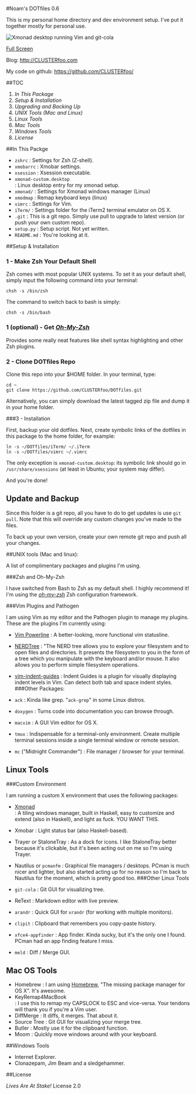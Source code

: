 #Noam's DOTfiles 0.6

This is my personal home directory and dev environment setup. I've put it 
together mostly for personal use. 

![Xmonad desktop running Vim and git-cola](http://i.imgur.com/RWcox.png)


[Full Screen](http://clusterfoo.com/wp-content/uploads/2012/11/dotfiles-06.png)


Blog: <http://CLUSTERfoo.com>

My code on github: <https://github.com/CLUSTERfoo/>

##TOC

1. *In This Package*
2. *Setup & Installation*
3. *Upgrading and Backing Up*
4. *UNIX Tools (Mac and Linux)*
5. *Linux Tools*
6. *Mac Tools*
7. *Windows Tools*
8. *License*



##In This Packge

* `zshrc`       :    Settings for Zsh (Z-shell).
* `xmobarrc`    :    Xmobar settings.
* `xsession`    :    Xsession executable.
* `xmonad-custom.desktop`   
                :    Linux desktop entry for my xmonad setup.
* `xmonad/`     :    Settings for Xmonad windows manager (Linux)   
* `xmodmap`     :    Remap keyboard keys (linux)
* `vimrc`       :    Settings for Vim. 
* `iTerm/`      :    Settings folder for the iTerm2 terminal emulator on 
OS X.
* `.git`        :    This is a git repo. Simply  use pull to upgrade to 
                     latest version (or push your own custom repo).
* `setup.py`    :    Setup script. Not yet written. 
* `README.md`   :    You're looking at it.







##Setup & Installation

### 1 - Make Zsh Your Default Shell

Zsh comes with most popular UNIX systems. To set it as your default shell,
simply input the following command into your terminal:

    chsh -s /bin/zsh

The command to switch back to bash is simply:

    chsh -s /bin/bash


### 1 (optional) - Get [*Oh-My-Zsh*](https://github.com/robbyrussell/oh-my-zsh)

Provides some really neat features like shell syntax highlighting and other Zsh
plugins.


### 2 - Clone DOTfiles Repo ##

Clone this repo into your $HOME folder. In your terminal, type:

    cd ~
    git clone https://github.com/CLUSTERfoo/DOTfiles.git

Alternatively, you can simply download the latest tagged zip file and dump it in
your home folder.


###3 - Installation

First, backup your old dotfiles. Next, create symbolic
links of the dotfiles in this package to the home folder, for example:

    ln -s ~/DOTfiles/iTerm/ ~/.iTerm
    ln -s ~/DOTfiles/vimrc ~/.vimrc

The only exception is `xmonad-custom.desktop`: its symbolic link should go in 
`/usr/share/xsessions` (at least in Ubuntu; your system may differ). 

And you're done!

## Update and Backup

Since this folder is a git repo, all you have to do to get updates is use `git
pull`. Note that this will override any custom changes you've made to the files.

To back up your own version, create your own remote git repo and push
all your changes.

##UNIX tools (Mac and linux):

A list of complimentary packages and plugins I'm using.

###Zsh and Oh-My-Zsh

I have switched from Bash to Zsh as my default shell. I highly recommend it! 
I'm using the [*oh-my-zsh*](https://github.com/robbyrussell/oh-my-zsh) Zsh 
configuration framework.

###Vim Plugins and Pathogen

I am using Vim as my editor and the Pathogen plugin to manage my plugins. These
are the plugins I'm currently using:

* [Vim Powerline](https://github.com/Lokaltog/vim-powerline)
                :    A better-looking, more functional vim statusline.
* [NERDTree](https://github.com/scrooloose/nerdtree)
                :    "The NERD tree allows you to explore your filesystem and to 
                     open files and directories. It presents the filesystem to 
                     you in the form of a tree which you manipulate with the 
                     keyboard and/or mouse. It also allows you to perform simple 
                     filesystem operations.
* [vim-indent-guides](https://github.com/nathanaelkane/vim-indent-guides)
                :    Indent Guides is a plugin for visually displaying indent 
                     levels in Vim. Can detect both tab and space indent styles.
###Other Packages:

* `ack`         :    Kinda like grep. "`ack-grep`" in some Linux distros.
* `doxygen`     :    Turns code into documentation you can browse through.
* `macvim`      :    A GUI Vim editor for OS X.
* `tmux`        :    Indispensable for a terminal-only environment. Create multiple
                     terminal sessions inside a single terminal window or remote
                     session.
* `mc` ("Midnight Commander")
                :    File manager / browser for your terminal.
## Linux Tools

###Custom Environment

I am running a custom X environment that uses the following packages:

* [Xmonad](http://xmonad.org/)        
                :     A tiling windows manager, built in Haskell, easy to customize
                      and extend (also in Haskell), and light as fuck. 
                      YOU WANT THIS.
* Xmobar        :     Light status bar (also Haskell-based). 
* Trayer or StaloneTray
                :     As a dock for icons. I like StaloneTray better because it's 
                      clickable, but it's been acting out on me so I'm using Trayer. 
* Nautilus or `pcmanfm`
                :     Graphical file managers / desktops. PCman is much nicer and 
                      lighter, but also started acting up for no reason so I'm 
                      back to Nautilus for the moment, which is pretty good too.
###Other Linux Tools

* `git-cola`    :    Git GUI for visualizing tree.
* ReText        :    Markdown editor with live preview.  
* `arandr`      :    Quick GUI for `xrandr` (for working with multiple monitors).
* `clipit`      :    Clipboard that remembers you copy-paste history. 
* `xfce4-appfinder` 
                :    App finder. Kinda sucky, but it's the only one I found.
                     PCman had an app finding feature I miss. 
* `meld`	     :    Diff / Merge GUI.

## Mac OS Tools

* Homebrew      :    I am using [Homebrew](http://mxcl.github.com/homebrew/), "The 
                     missing package manager for OS X". It's awesome.
* KeyRemap4MacBook    
                :    I use this to remap my CAPSLOCK to ESC and vice-versa.
                     Your tendons will thank you if you're a Vim user.
* DiffMerge     :    It diffs, it merges. That about it.
* Source Tree   :    Git GUI for visualizing your merge tree.
* Butler        :    Mostly use it for the clipboard function. 
* Moom          :    Quickly move windows around with your keyboard.

##Windows Tools

* Internet Explorer.
* Clonazepam, Jim Beam and a sledgehammer.

##License

*Lives Are At Stake!* License 2.0
